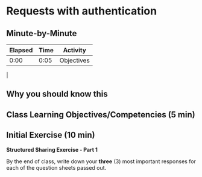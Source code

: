 # Requests with authentication

## Minute-by-Minute

| **Elapsed** | **Time**  | **Activity**                        |
| ----------- | --------- | ----------------------------------- |
| 0:00        | 0:05      | Objectives                          |
|




<!-- NOTE -- 40 minutes of this class will be for review of student projects -->


## Why you should know this


<!-- xxx -->


## Class Learning Objectives/Competencies (5 min)


## Initial Exercise (10 min)


**Structured Sharing Exercise - Part 1**

By the end of class, write down your **three** (3) most important responses for each of the question sheets passed out.



<!-- xxx -->
